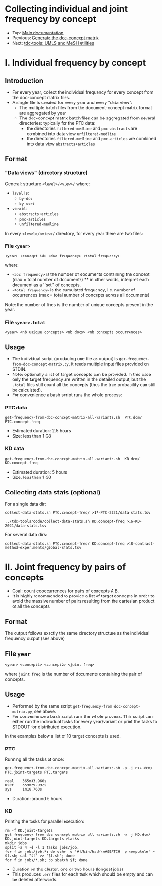 # Collecting individual and joint frequency by concept

* Top: [Main documentation](..)
* Previous: [Generate the doc-concept matrix](../generating-doc-concept-matrix-data)
* Next: [tdc-tools: UMLS and MeSH utilities](../umls-mesh-utilities)

# I. Individual frequency by concept

## Introduction

* For every year, collect the individual frequency for every concept from the doc-concept matrix files.
* A single file is created for every year and every "data view":
    * The multiple batch files from the document-concept matrix format are aggregated by year
    * The doc-concept matrix batch files can be aggregated from several directories: typically for the PTC data: 
         * the directories `filtered-medline` and `pmc-abstracts` are combined into data view `unfiltered-medline`
         * the directories `filtered-medline` and `pmc-articles` are combined into data view `abstracts+articles`

## Format

### "Data views" (directory structure)

General: structure `<level>/<view>/` where:

* `level` is:
    * `by-doc`
    * `by-sent`
* `view` is:
    * `abstracts+articles `
    * `pmc-articles`
    * `unfiltered-medline`

In every `<level>/<view>/` directory, for every year there are two files:

### File `<year>`

```
<year> <concept id> <doc frequency> <total frequency>
```

where:

* `<doc frequency>` is the number of documents containing the concept (max = total number of documents)
** in other words, interpret each document as a ''set'' of concepts.
* `<total frequency>` is the cumulated frequency, i.e. number of occurrences (max = total number of concepts across all documents)

Note: the number of lines is the number of unique concepts present in the year.


###  File `<year>.total`

```
<year> <nb unique concepts> <nb docs> <nb concepts occurrences>
```


## Usage

* The individual script (producing one file as output) is `get-frequency-from-doc-concept-matrix.py`, it reads multiple input files provided on STDIN.
* Note: optionally a list of target concepts can be provided. In this case only the target frequency are written in the detailed output, but the `.total` files still count all the concepts (thus the true probability can still be calculated).
* For convenience a bash script runs the whole process:

### PTC data

```
get-frequency-from-doc-concept-matrix-all-variants.sh  PTC.dcm/ PTC.concept-freq
```

* Estimated duration: 2.5 hours
* Size: less than 1 GB

### KD data

```
get-frequency-from-doc-concept-matrix-all-variants.sh  KD.dcm/ KD.concept-freq
```

* Estimated duration: 5 hours
* Size: less than 1 GB

## Collecting data stats (optional)

For a single data dir:

```
collect-data-stats.sh PTC.concept-freq/ >17-PTC-2021/data-stats.tsv
```

```
../tdc-tools/code/collect-data-stats.sh KD.concept-freq >16-KD-2021/data-stats.tsv
```

For several data dirs:

```
collect-data-stats.sh PTC.concept-freq/ KD.concept-freq >18-contrast-method-experiments/global-stats.tsv
```

# II. Joint frequency by pairs of concepts

* Goal: count cooccurrences for pairs of concepts A B.
* It is highly recommended to provide a list of target concepts in order to avoid the massive number of pairs resulting from the cartesian product of all the concepts.


## Format

The output follows exactly the same directory structure as the individual frequency output (see above).

## File `year`

```
<year> <concept1> <concept2> <joint freq>
```


where `joint freq` is the number of documents containing the pair of concepts.

## Usage

* Performed by the same script `get-frequency-from-doc-concept-matrix.py`, see above.
* For convenience a bash script runs the whole process. This script can either run the indivudual tasks for every year/variant or print the tasks to STDOUT for distributed execution.

In the examples below a list of 10 target concepts is used.

### PTC 

Running all the tasks at once:

```
get-frequency-from-doc-concept-matrix-all-variants.sh -p -j PTC.dcm/ PTC.joint-targets PTC.targets

real    365m33.960s
user    359m29.992s
sys     1m18.763s
```

* Duration: around 6 hours

### KD

Printing the tasks for parallel execution:

```
rm -f KD.joint-targets
get-frequency-from-doc-concept-matrix-all-variants.sh -w -j KD.dcm/ KD.joint-targets KD.targets >tasks
mkdir jobs
split -a 4 -d -l 1 tasks jobs/job.
for f in jobs/job.*; do echo -e '#!/bin/bash\n#SBATCH -p compute\n' > $f.sh; cat "$f" >> "$f.sh"; done
for f in jobs/*.sh; do sbatch $f; done
```

* Duration on the cluster: one or two hours (longest jobs)
* This produces `.err` files for each task which should be empty and can be deleted afterwards.
